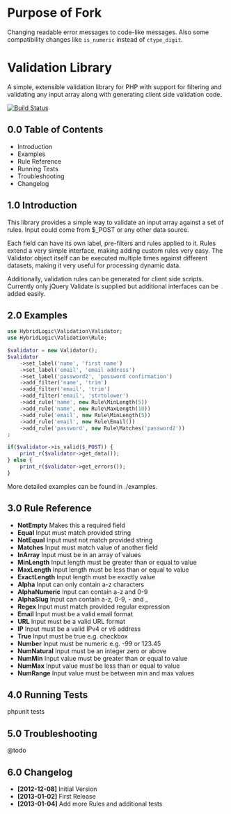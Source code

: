 Purpose of Fork
===============

Changing readable error messages to code-like messages.
Also some compatibility changes like `is_numeric` instead of `ctype_digit`.

Validation Library
==================

A simple, extensible validation library for PHP with support
for filtering and validating any input array along with
generating client side validation code.

[![Build Status](https://travis-ci.org/Dachande663/PHP-Validation.png)](https://travis-ci.org/Dachande663/PHP-Validation)


0.0 Table of Contents
---------------------

* Introduction
* Examples
* Rule Reference
* Running Tests
* Troubleshooting
* Changelog


1.0 Introduction
----------------

This library provides a simple way to validate an input
array against a set of rules. Input could come from $_POST
or any other data source.

Each field can have its own label, pre-filters and rules
applied to it. Rules extend a very simple interface, making
adding custom rules very easy. The Validator object itself
can be executed multiple times against different datasets,
making it very useful for processing dynamic data.

Additionally, validation rules can be generated for client
side scripts. Currently only jQuery Validate is supplied
but additional interfaces can be added easily.


2.0 Examples
------------

```php
use HybridLogic\Validation\Validator;
use HybridLogic\Validation\Rule;

$validator = new Validator();
$validator
	->set_label('name', 'first name')
	->set_label('email', 'email address')
	->set_label('password2', 'password confirmation')
	->add_filter('name', 'trim')
	->add_filter('email', 'trim')
	->add_filter('email', 'strtolower')
	->add_rule('name', new Rule\MinLength(5))
	->add_rule('name', new Rule\MaxLength(10))
	->add_rule('email', new Rule\MinLength(5))
	->add_rule('email', new Rule\Email())
	->add_rule('password', new Rule\Matches('password2'))
;

if($validator->is_valid($_POST)) {
	print_r($validator->get_data());
} else {
	print_r($validator->get_errors());
}
```

More detailed examples can be found in ./examples.


3.0 Rule Reference
------------------

* **NotEmpty** Makes this a required field
* **Equal** Input must match provided string
* **NotEqual** Input must not match provided string
* **Matches** Input must match value of another field
* **InArray** Input must be in an array of values
* **MinLength** Input length must be greater than or equal to value
* **MaxLength** Input length must be less  than or equal to value
* **ExactLength** Input length must be exactly value
* **Alpha** Input can only contain a-z characters
* **AlphaNumeric** Input can contain a-z and 0-9
* **AlphaSlug** Input can contain a-z, 0-9, - and _
* **Regex** Input must match provided regular expression
* **Email** Input must be a valid email format
* **URL** Input must be a valid URL format
* **IP** Input must be a valid IPv4 or v6 address
* **True** Input must be true e.g. checkbox
* **Number** Input must be numeric e.g. -99 or 123.45
* **NumNatural** Input must be an integer zero or above
* **NumMin** Input value must be greater than or equal to value
* **NumMax** Input value must be less than or equal to value
* **NumRange** Input value must be between min and max values


4.0 Running Tests
-----------------

phpunit tests


5.0 Troubleshooting
-------------------

@todo


6.0 Changelog
-------------

* **[2012-12-08]** Initial Version
* **[2013-01-02]** First Release
* **[2013-01-04]** Add more Rules and additional tests
